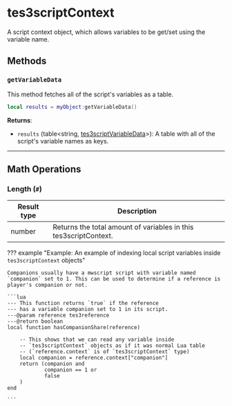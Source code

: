 # tes3scriptContext
<div class="search_terms" style="display: none">tes3scriptcontext, scriptcontext</div>

<!---
	This file is autogenerated. Do not edit this file manually. Your changes will be ignored.
	More information: https://github.com/MWSE/MWSE/tree/master/docs
-->

A script context object, which allows variables to be get/set using the variable name.

## Methods

### `getVariableData`
<div class="search_terms" style="display: none">getvariabledata, variabledata</div>

This method fetches all of the script's variables as a table.

```lua
local results = myObject:getVariableData()
```

**Returns**:

* `results` (table&lt;string, [tes3scriptVariableData](../../types/tes3scriptVariableData)&gt;): A table with all of the script's variable names as keys.

***

## Math Operations

### Length (`#`)

| Result type | Description |
| ----------- | ----------- |
| number | Returns the total amount of variables in this tes3scriptContext. |

??? example "Example: An example of indexing local script variables inside `tes3scriptContext` objects"

	Companions usually have a mwscript script with variable named `companion` set to 1. This can be used to determine if a reference is player's companion or not.

	```lua
	--- This function returns `true` if the reference
	--- has a variable companion set to 1 in its script.
	---@param reference tes3reference
	---@return boolean
	local function hasCompanionShare(reference)
	
		-- This shows that we can read any variable inside
		-- `tes3scriptContext` objects as if it was normal Lua table
		-- (`reference.context` is of `tes3scriptContext` type)
		local companion = reference.context["companion"]
		return (companion and
				companion == 1 or
				false
		)
	end

	```

